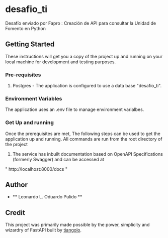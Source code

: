 # desafio_ti
Desafío enviado por Fapro : Creación de API para consultar la Unidad de Fomento en Python


## Getting Started

These instructions will get you a copy of the project up and running on your local machine for development and testing purposes.


### Pre-requisites

1. Postgres - The application is configured to use a data base "desafio_ti".


### Environment Variables

The application uses an .env file to manage environment varialbes.


### Get Up and running

Once the prerequisites are met, The following steps can be used to get the application up and running. All commands are run from the root directory of the project

1. The service has inbuilt documentation based on OpenAPI Specifications (formerly Swagger) and can be accessed at

" http://localhost:8000/docs "


## Author

- ** Leonardo L. Oduardo Pulido **


## Credit

This project was primarily made possible by the power, simplicity and wizardry of FastAPI built by [tiangolo](https://github.com/tiangolo).